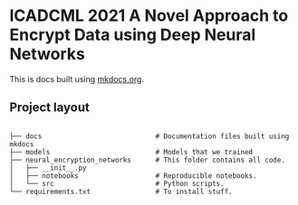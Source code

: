 # ICADCML 2021 A Novel Approach to Encrypt Data using Deep Neural Networks

This is docs built using [mkdocs.org](https://www.mkdocs.org).
## Project layout

```

├── docs                            # Documentation files built using mkdocs
├── models                          # Models that we trained
├── neural_encryption_networks      # This folder contains all code.
│   ├── __init__.py
│   ├── notebooks                   # Reproducible notebooks.
│   └── src                         # Python scripts.
└── requirements.txt                # To install stuff.
```

